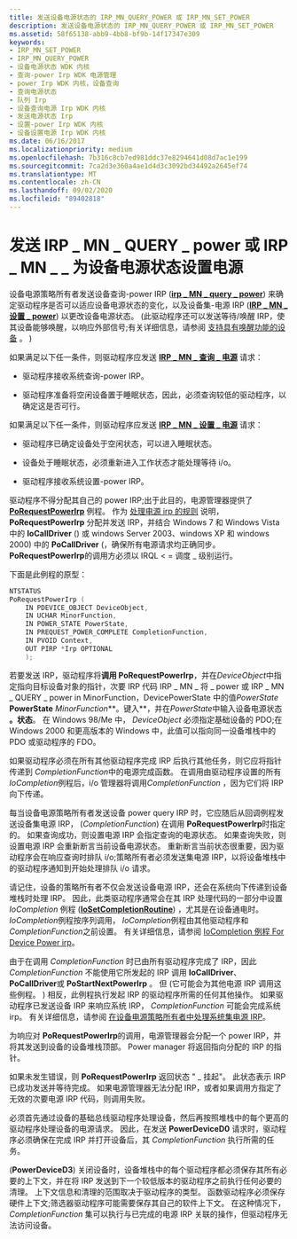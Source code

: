 ```yaml
---
title: 发送设备电源状态的 IRP_MN_QUERY_POWER 或 IRP_MN_SET_POWER
description: 发送设备电源状态的 IRP_MN_QUERY_POWER 或 IRP_MN_SET_POWER
ms.assetid: 58f65138-abb9-4bb8-bf9b-14f17347e309
keywords:
- IRP_MN_SET_POWER
- IRP_MN_QUERY_POWER
- 设备电源状态 WDK 内核
- 查询-power Irp WDK 电源管理
- power Irp WDK 内核，设备查询
- 查询电源状态
- 队列 Irp
- 设备查询电源 Irp WDK 内核
- 发送电源状态 Irp
- 设置-power Irp WDK 内核
- 设备设置电源 Irp WDK 内核
ms.date: 06/16/2017
ms.localizationpriority: medium
ms.openlocfilehash: 7b316c8cb7ed981ddc37e8294641d08d7ac1e199
ms.sourcegitcommit: 7ca2d3e360a4ae1d4d3c3092bd34492a2645ef74
ms.translationtype: MT
ms.contentlocale: zh-CN
ms.lasthandoff: 09/02/2020
ms.locfileid: "89402818"
---
```

# <a name="sending-irp_mn_query_power-or-irp_mn_set_power-for-device-power-states"></a>发送 IRP \_ MN \_ QUERY \_ power 或 IRP \_ MN \_ \_ 为设备电源状态设置电源





设备电源策略所有者发送设备查询-power IRP ([**irp \_ MN \_ query \_ power**](./irp-mn-query-power.md)) 来确定驱动程序是否可以适应设备电源状态的变化，以及设备集-电源 IRP ([**IRP \_ MN \_ 设置 \_ power**](./irp-mn-set-power.md)) 以更改设备电源状态。  (此驱动程序还可以发送等待/唤醒 IRP，使其设备能够唤醒，以响应外部信号;有关详细信息，请参阅 [支持具有唤醒功能的设备](supporting-devices-that-have-wake-up-capabilities.md) 。 ) 

如果满足以下任一条件，则驱动程序应发送 [**IRP \_ MN \_ 查询 \_ 电源**](./irp-mn-query-power.md) 请求：

-   驱动程序接收系统查询-power IRP。

-   驱动程序准备将空闲设备置于睡眠状态，因此，必须查询较低的驱动程序，以确定这是否可行。

如果满足以下任一条件，则驱动程序应发送 [**IRP \_ MN \_ 设置 \_ 电源**](./irp-mn-set-power.md) 请求：

-   驱动程序已确定设备处于空闲状态，可以进入睡眠状态。

-   设备处于睡眠状态，必须重新进入工作状态才能处理等待 i/o。

-   驱动程序接收系统设置-power IRP。

驱动程序不得分配其自己的 power IRP;出于此目的，电源管理器提供了 [**PoRequestPowerIrp**](/windows-hardware/drivers/ddi/wdm/nf-wdm-porequestpowerirp) 例程。 作为 [处理电源 irp 的规则](calling-iocalldriver-versus-calling-pocalldriver.md) 说明， **PoRequestPowerIrp** 分配并发送 IRP，并结合 Windows 7 和 Windows Vista 中的 **IoCallDriver** () 或 windows Server 2003、windows XP 和 windows 2000) 中的 **PoCallDriver** (，确保所有电源请求均正确同步。 **PoRequestPowerIrp**的调用方必须以 IRQL &lt; = 调度 \_ 级别运行。

下面是此例程的原型：

```cpp
NTSTATUS
PoRequestPowerIrp (
    IN PDEVICE_OBJECT DeviceObject,
    IN UCHAR MinorFunction,
    IN POWER_STATE PowerState,
    IN PREQUEST_POWER_COMPLETE CompletionFunction,
    IN PVOID Context,
    OUT PIRP *Irp OPTIONAL
    );
```

若要发送 IRP，驱动程序将**调用 PoRequestPowerIrp**，并在*DeviceObject*中指定指向目标设备对象的指针，次要 IRP 代码 IRP \_ MN \_ 将 \_ power 或 IRP \_ MN \_ QUERY \_ power in MinorFunction，DevicePowerState 中的值<em>PowerState</em> **PowerState** *MinorFunction***。键入**，并在<em>PowerState</em>中输入设备电源状态 **。状态**。 在 Windows 98/Me 中， *DeviceObject* 必须指定基础设备的 PDO;在 Windows 2000 和更高版本的 Windows 中，此值可以指向同一设备堆栈中的 PDO 或驱动程序的 FDO。

如果驱动程序必须在所有其他驱动程序完成 IRP 后执行其他任务，则它应将指针传递到 *CompletionFunction*中的电源完成函数。 在调用由驱动程序设置的所有*IoCompletion*例程后，i/o 管理器将调用*CompletionFunction* ，因为它们将 IRP 向下传递。

每当设备电源策略所有者发送设备 power query IRP 时，它应随后从回调例程发送设备集电源 IRP， (*CompletionFunction*) 在调用 **PoRequestPowerIrp**时指定的。 如果查询成功，则设置电源 IRP 会指定查询的电源状态。 如果查询失败，则设置电源 IRP 会重新断言当前设备电源状态。 重新断言当前状态很重要，因为驱动程序会在响应查询时排队 i/o;策略所有者必须发送集电源 IRP，以将设备堆栈中的驱动程序通知到开始处理排队 i/o 请求。

请记住，设备的策略所有者不仅会发送设备电源 IRP，还会在系统向下传递到设备堆栈时处理 IRP。 因此，此类驱动程序通常会在其 IRP 处理代码的一部分中设置 *IoCompletion* 例程 ([**IoSetCompletionRoutine**](/windows-hardware/drivers/ddi/wdm/nf-wdm-iosetcompletionroutine)) ，尤其是在设备通电时。 *IoCompletion*例程按序列调用， *IoCompletion*例程由其他驱动程序和*CompletionFunction*之前设置。 有关详细信息，请参阅 [IoCompletion 例程 For Device Power irp](iocompletion-routines-for-device-power-irps.md)。

由于在调用 *CompletionFunction* 时已由所有驱动程序完成了 IRP，因此 *CompletionFunction* 不能使用它所发起的 IRP 调用 **IoCallDriver**、 **PoCallDriver**或 **PoStartNextPowerIrp** 。 但 (它可能会为其他电源 IRP 调用这些例程。 ) 相反，此例程执行发起 IRP 的驱动程序所需的任何其他操作。 如果驱动程序已发送设备 IRP 来响应系统 IRP， *CompletionFunction* 可能会完成系统 irp。 有关详细信息，请参阅 [在设备电源策略所有者中处理系统集电源 IRP](handling-a-system-set-power-irp-in-a-device-power-policy-owner.md)。

为响应对 **PoRequestPowerIrp**的调用，电源管理器会分配一个 power IRP，并将其发送到设备的设备堆栈顶部。 Power manager 将返回指向分配的 IRP 的指针。

如果未发生错误，则 **PoRequestPowerIrp** 返回状态 " \_ 挂起"。 此状态表示 IRP 已成功发送并等待完成。 如果电源管理器无法分配 IRP，或者如果调用方指定了无效的次要电源 IRP 代码，则调用失败。

必须首先通过设备的基础总线驱动程序处理设备，然后再按照堆栈中的每个更高的驱动程序处理设备的电源请求。 因此，在发送 **PowerDeviceD0** 请求时，驱动程序必须确保在完成 IRP 并打开设备后，其 *CompletionFunction* 执行所需的任务。

 (**PowerDeviceD3**) 关闭设备时，设备堆栈中的每个驱动程序都必须保存其所有必要的上下文，并在将 IRP 发送到下一个较低版本的驱动程序之前执行任何必要的清理。 上下文信息和清理的范围取决于驱动程序的类型。 函数驱动程序必须保存硬件上下文;筛选器驱动程序可能需要保存其自己的软件上下文。 在这种情况下， *CompletionFunction* 集可以执行与已完成的电源 IRP 关联的操作，但驱动程序无法访问设备。

 


